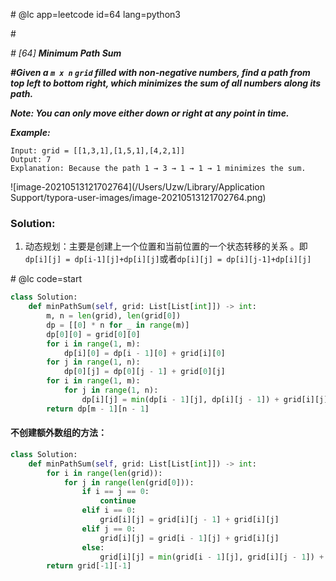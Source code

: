 \# @lc app=leetcode id=64 lang=python3

\#

*\# [64] **Minimum Path Sum***

***\#Given a `m x n` `grid` filled with non-negative numbers, find a path from top left to bottom right, which minimizes the sum of all numbers along its path.***

***Note: You can only move either down or right at any point in time.***

***Example:***

```
Input: grid = [[1,3,1],[1,5,1],[4,2,1]]
Output: 7
Explanation: Because the path 1 → 3 → 1 → 1 → 1 minimizes the sum.
```

![image-20210513121702764](/Users/Uzw/Library/Application Support/typora-user-images/image-20210513121702764.png)

### Solution:

1. 动态规划：主要是创建上一个位置和当前位置的一个状态转移的关系 。即`dp[i][j] = dp[i-1][j]+dp[i][j]`或者`dp[i][j] = dp[i][j-1]+dp[i][j]`

\# @lc code=start

```python
class Solution:
    def minPathSum(self, grid: List[List[int]]) -> int:
        m, n = len(grid), len(grid[0])
        dp = [[0] * n for _ in range(m)]
        dp[0][0] = grid[0][0]
        for i in range(1, m):
            dp[i][0] = dp[i - 1][0] + grid[i][0]
        for j in range(1, n):
            dp[0][j] = dp[0][j - 1] + grid[0][j]
        for i in range(1, m):
            for j in range(1, n):
                dp[i][j] = min(dp[i - 1][j], dp[i][j - 1]) + grid[i][j]
        return dp[m - 1][n - 1]
```

#### 不创建额外数组的方法：

```python
class Solution:
    def minPathSum(self, grid: List[List[int]]) -> int:
        for i in range(len(grid)):
            for j in range(len(grid[0])):
                if i == j == 0:
                    continue
                elif i == 0:
                    grid[i][j] = grid[i][j - 1] + grid[i][j]
                elif j == 0:
                    grid[i][j] = grid[i - 1][j] + grid[i][j]
                else:
                    grid[i][j] = min(grid[i - 1][j], grid[i][j - 1]) + grid[i][j]
        return grid[-1][-1]
```

